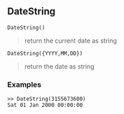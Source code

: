 ## DateString

```
DateString()
```

> return the current date as string

```
DateString({YYYY,MM,DD})
```

> return the date as string

### Examples

```
>> DateString(3155673600)
Sat 01 Jan 2000 00:00:00
```